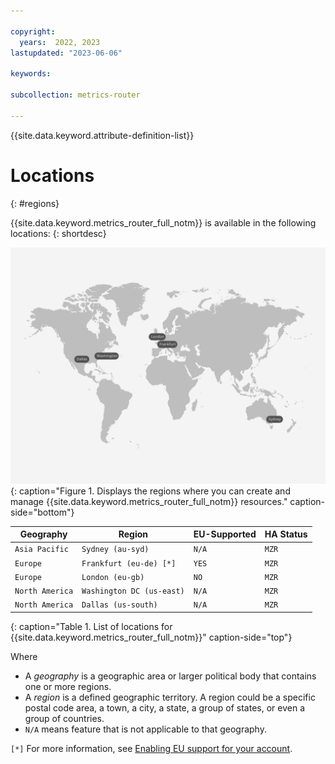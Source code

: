 ```yaml
---

copyright:
  years:  2022, 2023
lastupdated: "2023-06-06"

keywords:

subcollection: metrics-router

---
```


{{site.data.keyword.attribute-definition-list}}

# Locations
{: #regions}

{{site.data.keyword.metrics_router_full_notm}} is available in the following locations:
{: shortdesc}


![The image shows the locations where the {{site.data.keyword.metrics_router_full_notm}} service is available.](images/Metrics-Router-03-Locations.svg){: caption="Figure 1. Displays the regions where you can create and manage {{site.data.keyword.metrics_router_full_notm}} resources." caption-side="bottom"}


| Geography             | Region                       | EU-Supported | HA Status |
|-----------------------|------------------------------|--------------|-----------|
| `Asia Pacific`        | `Sydney (au-syd)`            | `N/A`        | `MZR`     |
| `Europe`              | `Frankfurt (eu-de) [*]`      | `YES`        | `MZR`     |
| `Europe`              | `London (eu-gb)`             | `NO`         | `MZR`     |
| `North America`       | `Washington DC (us-east)`    | `N/A`        | `MZR`     |
| `North America`       | `Dallas (us-south)`          | `N/A`        | `MZR`     |
{: caption="Table 1. List of locations for {{site.data.keyword.metrics_router_full_notm}}" caption-side="top"}

Where
* A *geography* is a geographic area or larger political body that contains one or more regions.
* A *region* is a defined geographic territory. A region could be a specific postal code area, a town, a city, a state, a group of states, or even a group of countries.
* `N/A` means feature that is not applicable to that geography.

`[*]` For more information, see [Enabling EU support for your account](/docs/account?topic=account-eu-supported).
